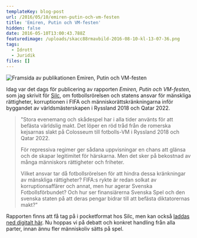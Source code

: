 ```yaml
---
templateKey: blog-post
url: /2016/05/10/emiren-putin-och-vm-festen
title: 'Emiren, Putin och VM-festen'
hidden: false
date: 2016-05-10T13:00:43.788Z
featuredimage: /uploads/skacc88rmavbild-2016-08-10-kl-13-07-36.png
tags:
  - Idrott
  - Juridik
files: []
---
```

![Framsida av publikationen Emiren, Putin och VM-festen](/uploads/fullsizerender1.jpg ' ')

Idag var det dags för publicering av rapporten _Emiren, Putin och VM-festen_, som jag skrivit för [Silc](https://www.silc.se), om fotbollsrörelsen och statens ansvar för mänskliga rättigheter, korruptionen i FIFA och människorättskränkningarna inför byggandet av världsmästerskapen i Ryssland 2018 och Qatar 2022.

> "Stora evenemang och skådespel har i alla tider använts för att befästa världslig makt. Det löper en röd tråd från de romerska kejsarnas slakt på Colosseum till fotbolls-VM i Ryssland 2018 och Qatar 2022.
>
> För repressiva regimer ger sådana uppvisningar en chans att glänsa och de skapar legitimitet för härskarna. Men det sker på bekostnad av många människors rättigheter och friheter.
>
> Vilket ansvar tar då fotbollsrörelsen för att hindra dessa kränkningar av mänskliga rättigheter? FIFA:s rykte är redan solkat av korruptionsaffärer och annat, men hur agerar Svenska Fotbollsförbundet? Och hur ser finansiärerna Svenska Spel och den svenska staten på att deras pengar bidrar till att befästa diktatorernas makt?"

Rapporten finns att få tag på i pocketformat hos Silc, men kan också [laddas ned digitalt här](http://silc.se/wp-content/uploads/2016/05/Emiren-Putin-och-VM-festen.pdf). Nu hoppas vi på debatt och konkret handling från alla parter, innan ännu fler människoliv sätts på spel.
